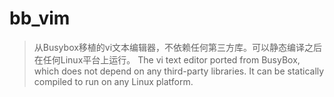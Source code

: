 # bb_vim

> 从Busybox移植的vi文本编辑器，不依赖任何第三方库。可以静态编译之后在任何Linux平台上运行。
> The vi text editor ported from BusyBox, which does not depend on any third-party libraries. It can be statically compiled to run on any Linux platform.